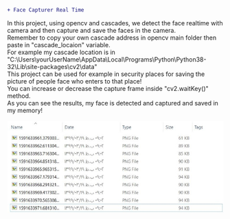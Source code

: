 ```diff
+ Face Capturer Real Time
```
In this project, using opencv and cascades, we detect the face realtime with camera and then capture and save the faces in the camera.</br>
Remember to copy your own cascade address in opencv main folder then paste in "cascade_locaion" variable.</br> 
For example my cascade location is in "C:\Users\yourUserName\AppData\Local\Programs\Python\Python38-32\Lib\site-packages\cv2\data"</br>
This project can be used for example in security places for saving the picture of people face who enters to that place!</br>
You can increase or decrease the capture frame inside "cv2.waitKey()" method.</br>
As you can see the results, my face is detected and captured and saved in my memory!</br></br>
![](result1.JPG)
